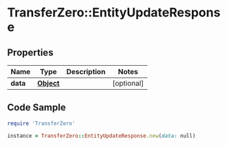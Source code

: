 # TransferZero::EntityUpdateResponse

## Properties

Name | Type | Description | Notes
------------ | ------------- | ------------- | -------------
**data** | [**Object**](.md) |  | [optional] 

## Code Sample

```ruby
require 'TransferZero'

instance = TransferZero::EntityUpdateResponse.new(data: null)
```


